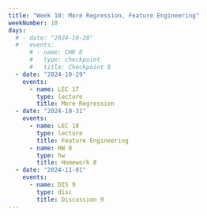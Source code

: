 ```yaml
---
title: "Week 10: More Regression, Feature Engineering"
weekNumber: 10
days:
  # - date: "2024-10-28"
  #   events:
      # - name: CHK 8
      #   type: checkpoint
      #   title: Checkpoint 8
  - date: "2024-10-29"
    events:
      - name: LEC 17
        type: lecture
        title: More Regression
  - date: "2024-10-31"
    events:
      - name: LEC 18
        type: lecture
        title: Feature Engineering
      - name: HW 8
        type: hw
        title: Homework 8
  - date: "2024-11-01"
    events:
      - name: DIS 9
        type: disc
        title: Discussion 9
---
```

